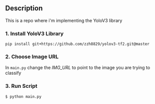 ## Description

This is a repo where i'm implementing the YoloV3 library

### 1. Install YoloV3 Library

```
pip install git+https://github.com/zzh8829/yolov3-tf2.git@master
```

### 2. Choose Image URL

In `main.py` change the _IMG_URL_ to point to the image you are trying to classify

### 3. Run Script

`$ python main.py`
